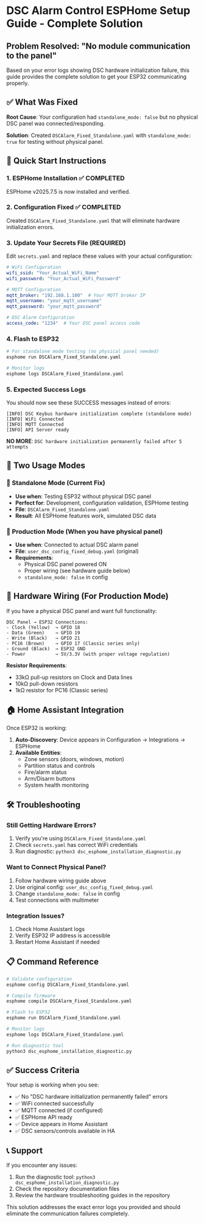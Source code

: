 # DSC Alarm Control ESPHome Setup Guide - Complete Solution

## Problem Resolved: "No module communication to the panel"

Based on your error logs showing DSC hardware initialization failure, this guide provides the complete solution to get your ESP32 communicating properly.

## ✅ What Was Fixed

**Root Cause**: Your configuration had `standalone_mode: false` but no physical DSC panel was connected/responding.

**Solution**: Created `DSCAlarm_Fixed_Standalone.yaml` with `standalone_mode: true` for testing without physical panel.

## 🚀 Quick Start Instructions

### 1. ESPHome Installation ✅ COMPLETED
ESPHome v2025.7.5 is now installed and verified.

### 2. Configuration Fixed ✅ COMPLETED  
Created `DSCAlarm_Fixed_Standalone.yaml` that will eliminate hardware initialization errors.

### 3. Update Your Secrets File (REQUIRED)

Edit `secrets.yaml` and replace these values with your actual configuration:

```yaml
# WiFi Configuration
wifi_ssid: "Your_Actual_WiFi_Name"
wifi_password: "Your_Actual_WiFi_Password"

# MQTT Configuration  
mqtt_broker: "192.168.1.100"  # Your MQTT broker IP
mqtt_username: "your_mqtt_username"
mqtt_password: "your_mqtt_password"

# DSC Alarm Configuration
access_code: "1234"  # Your DSC panel access code
```

### 4. Flash to ESP32

```bash
# For standalone mode testing (no physical panel needed)
esphome run DSCAlarm_Fixed_Standalone.yaml

# Monitor logs
esphome logs DSCAlarm_Fixed_Standalone.yaml
```

### 5. Expected Success Logs

You should now see these SUCCESS messages instead of errors:

```
[INFO] DSC Keybus hardware initialization complete (standalone mode)
[INFO] WiFi Connected
[INFO] MQTT Connected
[INFO] API Server ready
```

**NO MORE**: `DSC hardware initialization permanently failed after 5 attempts`

## 🔧 Two Usage Modes

### 🧪 Standalone Mode (Current Fix)
- **Use when**: Testing ESP32 without physical DSC panel
- **Perfect for**: Development, configuration validation, ESPHome testing
- **File**: `DSCAlarm_Fixed_Standalone.yaml`
- **Result**: All ESPHome features work, simulated DSC data

### 🔌 Production Mode (When you have physical panel)
- **Use when**: Connected to actual DSC alarm panel
- **File**: `user_dsc_config_fixed_debug.yaml` (original)
- **Requirements**: 
  - Physical DSC panel powered ON
  - Proper wiring (see hardware guide below)
  - `standalone_mode: false` in config

## 🔧 Hardware Wiring (For Production Mode)

If you have a physical DSC panel and want full functionality:

```
DSC Panel → ESP32 Connections:
- Clock (Yellow)  → GPIO 18
- Data (Green)    → GPIO 19  
- Write (Black)   → GPIO 21
- PC16 (Brown)    → GPIO 17 (Classic series only)
- Ground (Black)  → ESP32 GND
- Power           → 5V/3.3V (with proper voltage regulation)
```

**Resistor Requirements**:
- 33kΩ pull-up resistors on Clock and Data lines
- 10kΩ pull-down resistors 
- 1kΩ resistor for PC16 (Classic series)

## 🏠 Home Assistant Integration

Once ESP32 is working:

1. **Auto-Discovery**: Device appears in Configuration → Integrations → ESPHome
2. **Available Entities**:
   - Zone sensors (doors, windows, motion)
   - Partition status and controls
   - Fire/alarm status
   - Arm/Disarm buttons
   - System health monitoring

## 🛠️ Troubleshooting

### Still Getting Hardware Errors?
1. Verify you're using `DSCAlarm_Fixed_Standalone.yaml`
2. Check `secrets.yaml` has correct WiFi credentials
3. Run diagnostic: `python3 dsc_esphome_installation_diagnostic.py`

### Want to Connect Physical Panel?
1. Follow hardware wiring guide above
2. Use original config: `user_dsc_config_fixed_debug.yaml`
3. Change `standalone_mode: false` in config
4. Test connections with multimeter

### Integration Issues?
1. Check Home Assistant logs
2. Verify ESP32 IP address is accessible
3. Restart Home Assistant if needed

## 📋 Command Reference

```bash
# Validate configuration
esphome config DSCAlarm_Fixed_Standalone.yaml

# Compile firmware  
esphome compile DSCAlarm_Fixed_Standalone.yaml

# Flash to ESP32
esphome run DSCAlarm_Fixed_Standalone.yaml

# Monitor logs
esphome logs DSCAlarm_Fixed_Standalone.yaml

# Run diagnostic tool
python3 dsc_esphome_installation_diagnostic.py
```

## ✅ Success Criteria

Your setup is working when you see:
- ✅ No "DSC hardware initialization permanently failed" errors
- ✅ WiFi connected successfully
- ✅ MQTT connected (if configured)  
- ✅ ESPHome API ready
- ✅ Device appears in Home Assistant
- ✅ DSC sensors/controls available in HA

## 📞 Support

If you encounter any issues:
1. Run the diagnostic tool: `python3 dsc_esphome_installation_diagnostic.py`
2. Check the repository documentation files
3. Review the hardware troubleshooting guides in the repository

This solution addresses the exact error logs you provided and should eliminate the communication failures completely.